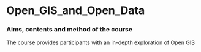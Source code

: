 # Open_GIS_and_Open_Data
### Aims, contents and method of the course
The course provides participants with an in-depth exploration of Open GIS
